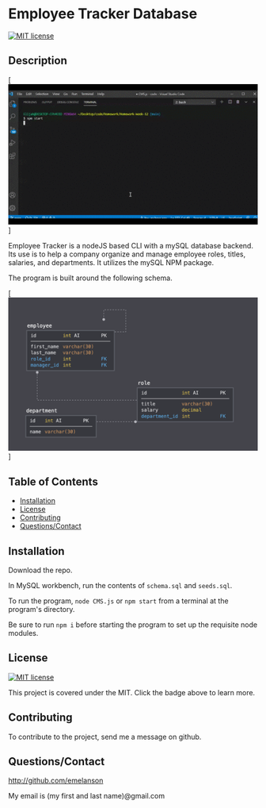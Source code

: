 # Employee Tracker Database 
[![MIT license](https://img.shields.io/badge/License-MIT-blue.svg)](https://lbesson.mit-license.org/)

## Description

[<img src="./Assets/employee-tracker.gif"/>]

Employee Tracker is a nodeJS based CLI with a mySQL database backend.  Its use is to help a company organize and manage employee roles, titles, salaries, and departments.  It utilizes the mySQL NPM package.

The program is built around the following schema.

[<img src="./Assets/schema.png"/>]

## Table of Contents

* [Installation](#installation)
* [License](#license)
* [Contributing](#contributing)
* [Questions/Contact](#questions/contact)



## Installation

Download the repo.

In MySQL workbench, run the contents of ```schema.sql``` and ```seeds.sql```.

To run the program, ```node CMS.js``` or ```npm start``` from a terminal at the program's directory.

Be sure to run ```npm i``` before starting the program to set up the requisite node modules.



## License

[![MIT license](https://img.shields.io/badge/License-MIT-blue.svg)](https://lbesson.mit-license.org/)

This project is covered under the MIT.  Click the badge above to learn more.


## Contributing

To contribute to the project, send me a message on github.


## Questions/Contact

 http://github.com/emelanson

 My email is (my first and last name)@gmail.com


  